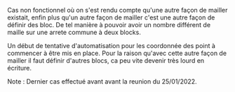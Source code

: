 Cas non fonctionnel où on s'est rendu compte qu'une autre façon de mailler existait,
enfin plus qu'un autre façon de mailler c'est une autre façon de définir des bloc.
De tel manière à pouvoir avoir un nombre différent de maille sur une arrete commune à deux blocks.

Un début de tentative d'automatisation pour les coordonnée des point à commencer à être mis en place.
Pour la raison qu'avec cette autre façon de mailler il faut définir d'autres blocs,
ca peu vite devenir très lourd en écriture.

Note : Dernier cas effectué avant avant la reunion du 25/01/2022.
